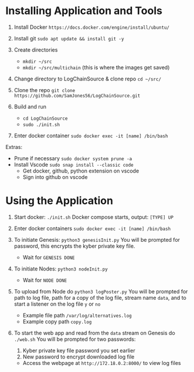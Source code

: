 # Installing Application and Tools

1. Install Docker `https://docs.docker.com/engine/install/ubuntu/`

2. Install git `sudo apt update && install git -y`



3. Create directories
    - `mkdir ~/src`
    - `mkdir ~/src/multichain` (this is where the images get saved)

4. Change directory to LogChainSource & clone repo `cd ~/src/`
  
5. Clone the repo `git clone https://github.com/SamJones56/LogChainSource.git`

6. Build and run
    - `cd LogChainSource`
    - `sudo ./init.sh`

7. Enter docker container `sudo docker exec -it [name] /bin/bash`

Extras:
- Prune if necessary `sudo docker system prune -a`
- Install Vscode `sudo snap install --classic code`
    - Get docker, github, python extension on vscode
    - Sign into github on vscode

# Using the Application
1. Start docker: `./init.sh`
    Docker compose starts, output: `[TYPE] UP`
 
2. Enter docker containers `sudo docker exec -it [name] /bin/bash`
 
3. To initiate Genesis: `python3 genesisInit.py`
    You will be prompted for password, this encrypts the kyber private key file.
      - Wait for `GENESIS DONE`
 
4. To initiate Nodes: `python3 nodeInit.py`
    - Wait for `NODE DONE`
 
5.  To upload from Node do `python3 logPoster.py`
     You will be prompted for path to log file, path for a copy of the log file, stream name `data`, and to start a listener on the log file `y` or `no`
      - Example file path `/var/log/alternatives.log`
      - Example copy path `copy.log`
 
6.  To start the web app and read from the `data` stream on Genesis do `./web.sh`
      You will be prompted for two passwords: 
      1. Kyber private key file password you set earlier
      2. New password to encrypt downloaded log file
      - Access the webpage at `http://172.18.0.2:8000/` to view log files